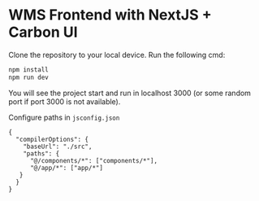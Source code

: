 # WMS Frontend with NextJS + Carbon UI

Clone the repository to your local device. Run the following cmd:

```bash
npm install
npm run dev
```

You will see the project start and run in localhost 3000 (or some random port if port 3000 is not available).

Configure paths in `jsconfig.json`

```
{
  "compilerOptions": {
    "baseUrl": "./src",
    "paths": {
      "@/components/*": ["components/*"],
      "@/app/*": ["app/*"]
   }
  }
}
```
